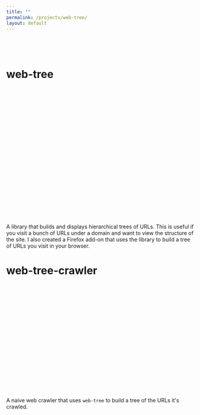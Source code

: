```yaml
---
title: ""
permalink: /projects/web-tree/
layout: default
---
```

# web-tree <a href="https://github.com/zbo14/web-tree"><svg class="svg-icon" style="vertical-align:middle"><use xlink:href="{{ '/assets/minima-social-icons.svg#github' | relative_url }}"></use></svg></a><a href="https://addons.mozilla.org/en-US/firefox/addon/web-tree/"><svg class="svg-icon" style="vertical-align:middle"><use xlink:href="{{ '/assets/minima-social-icons.svg#mozilla' | relative_urll }}"></use></svg></a><a href="https://www.npmjs.com/package/web-tree"><svg class="svg-icon" style="vertical-align:middle"><use xlink:href="{{ '/assets/minima-social-icons.svg#npm' | relative_urll }}"></use></svg></a>

A library that builds and displays hierarchical trees of URLs. This is useful if you visit a bunch of URLs under a domain and want to view the structure of the site. I also created a Firefox add-on that uses the library to build a tree of URLs you visit in your browser.

# web-tree-crawler <a href="https://github.com/zbo14/web-tree-crawler"><svg class="svg-icon" style="vertical-align:middle"><use xlink:href="{{ '/assets/minima-social-icons.svg#github' | relative_url }}"></use></svg></a><a href="https://www.npmjs.com/package/web-tree-crawler"><svg class="svg-icon" style="vertical-align:middle"><use xlink:href="{{ '/assets/minima-social-icons.svg#npm' | relative_urll }}"></use></svg></a>

A naive web crawler that uses `web-tree` to build a tree of the URLs it's crawled.
